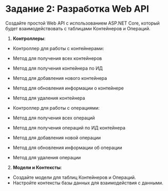 # **Задание 2: Разработка** **Web** **API**

Создайте простой Web API с использованием ASP.NET Core, который будет взаимодействовать с таблицами Контейнеров и Операций.

1. **Контроллеры**:

- Контроллер для работы с контейнерами:

- Метод для получения всех контейнеров
- Метод для получения контейнера по ИД
- Метод для добавления нового контейнера
- Метод для обновления информации о контейнере
- Метод для удаления контейнера

- Контроллер для работы с операциями:

- Метод для получения всех операций
- Метод для получения операций по ИД контейнера
- Метод для добавления новой операции
- Метод для обновления информации об операции
- Метод для удаления операции

2. **Модели и Контексты**:

- Создайте модели для таблиц Контейнеров и Операций.
- Настройте контексты базы данных для взаимодействия с данными.
